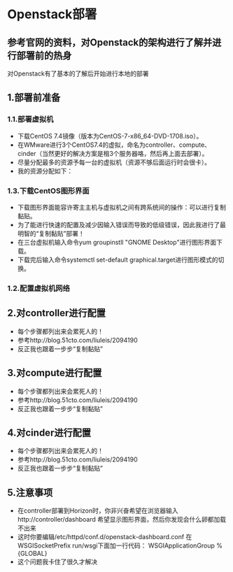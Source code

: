 
# Openstack部署
## 参考官网的资料，对Openstack的架构进行了解并进行部署前的热身
对Openstack有了基本的了解后开始进行本地的部署
## 1.部署前准备
### 1.1.部署虚拟机
- 下载CentOS 7.4镜像（版本为CentOS-7-x86_64-DVD-1708.iso）。
- 在WMware进行3个CentOS7.4的虚拟，命名为controller、compute、cinder（当然更好的解决方案是租3个服务器咯，然后再上面去部署）。 
- 尽量分配最多的资源予每一台的虚拟机（资源不够后面运行时会很卡）。
- 我的资源分配如下：
### 1.3.下载CentOS图形界面
- 下载图形界面能容许寄主主机与虚拟机之间有跨系统间的操作：可以进行复制黏贴。
- 为了能进行快速的配置及减少因输入错误而导致的低级错误，因此我进行了最明智的“复制黏贴”部署！
- 在三台虚拟机输入命令yum groupinstll "GNOME Desktop"进行图形界面下载。
- 下载完后输入命令systemctl set-default graphical.target进行图形模式的切换。
### 1.2.配置虚拟机网络

## 2.对controller进行配置
- 每个步骤都列出来会累死人的！
- 参考http://blog.51cto.com/liuleis/2094190
- 反正我也跟着一步步“复制黏贴”
## 3.对compute进行配置
- 每个步骤都列出来会累死人的！
- 参考http://blog.51cto.com/liuleis/2094190
- 反正我也跟着一步步“复制黏贴”
## 4.对cinder进行配置
- 每个步骤都列出来会累死人的！
- 参考http://blog.51cto.com/liuleis/2094190
- 反正我也跟着一步步“复制黏贴”

## 5.注意事项
- 在controller部署到Horizon时，你非兴奋希望在浏览器输入http://controller/dashboard 希望显示图形界面，然后你发现会什么卵都加载不出来
- 这时你要编辑/etc/httpd/conf.d/openstack-dashboard.conf 在WSGISocketPrefix run/wsgi下面加一行代码： WSGIApplicationGroup %{GLOBAL} 
- 这个问题我卡住了很久才解决
